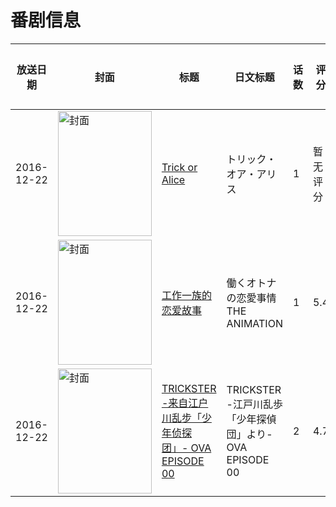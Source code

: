 # 番剧信息

|放送日期|封面|标题|日文标题|话数|评分|评分人数|
|---|---|---|---|---|---|---|
|2016-12-22|<img src="https://lain.bgm.tv/pic/cover/c/1a/f3/183366_8cc88.jpg" alt="封面" style="width:150px;height:200px;object-fit:cover;">|[Trick or Alice](https://bangumi.tv/subject/183366)|トリック・オア・アリス|1|暂无评分|少于10人评分|
|2016-12-22|<img src="https://bangumi.tv/img/no_icon_subject.png" alt="封面" style="width:150px;height:200px;object-fit:cover;">|[工作一族的恋爱故事](https://bangumi.tv/subject/194196)|働くオトナの恋愛事情 THE ANIMATION|1|5.4|186人评分|
|2016-12-22|<img src="https://lain.bgm.tv/pic/cover/c/a0/ea/194437_GMCzW.jpg" alt="封面" style="width:150px;height:200px;object-fit:cover;">|[TRICKSTER -来自江户川乱步「少年侦探团」- OVA EPISODE 00](https://bangumi.tv/subject/194437)|TRICKSTER -江戸川乱歩「少年探偵団」より- OVA EPISODE 00|2|4.7|15人评分|
